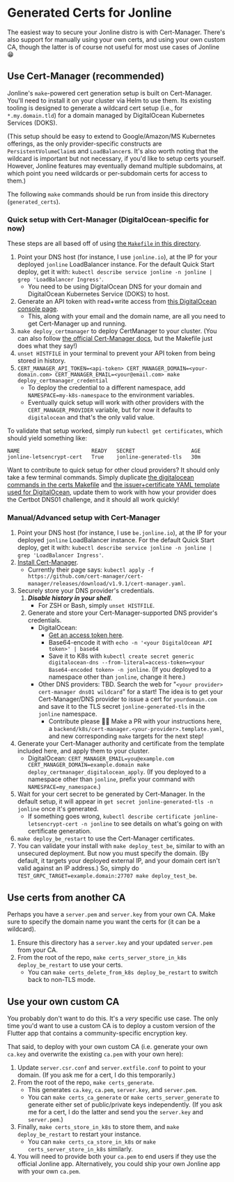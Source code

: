 # Generated Certs for Jonline
The easiest way to secure your Jonline distro is with Cert-Manager. There's also support for manually using your own certs, and using your own custom CA, though the latter is of course not useful for most use cases of Jonline 😁

## Use Cert-Manager (recommended)
Jonline's `make`-powered cert generation setup is built on Cert-Manager. You'll need to install it on your cluster via Helm to use them. Its existing tooling is designed to generate a wildcard cert setup (i.e., for `*.my.domain.tld`) for a domain managed by DigitalOcean Kubernetes Services (DOKS). 

(This setup should be easy to extend to Google/Amazon/MS Kubernetes offerings, as the only provider-specific constructs are `PersistentVolumeClaim`s and `LoadBalancer`s. It's also worth noting that the wildcard is important but not necessary, if you'd like to setup certs yourself. However, Jonline features may eventually demand multiple subdomains, at which point you need wildcards or per-subdomain certs for access to them.)

The following `make` commands should be run from inside this directory (`generated_certs`).

### Quick setup with Cert-Manager (DigitalOcean-specific for now)
These steps are all based off of using [the `Makefile` in this directory](https://github.com/JonLatane/jonline/blob/main/generated_certs/Makefile).
1. Point your DNS host (for instance, I use `jonline.io`), at the IP for your deployed `jonline` LoadBalancer instance. For the default Quick Start deploy, get it with: `kubectl describe service jonline -n jonline | grep 'LoadBalancer Ingress'`.
    * You need to be using DigitalOcean DNS for your domain and DigitalOcean Kubernetes Service (DOKS) to host.
2. Generate an API token with read+write access from [this DigitalOcean console page](https://cloud.digitalocean.com/account/api/tokens).
    * This, along with your email and the domain name, are all you need to get Cert-Manager up and running.
3. `make deploy_certmanager` to deploy CertManager to your cluster. (You can also follow [the official Cert-Manager docs](https://cert-manager.io/docs/installation/), but the Makefile just does what they say!)
4. `unset HISTFILE` in your terminal to prevent your API token from being stored in history.
5. `CERT_MANAGER_API_TOKEN=<api-token> CERT_MANAGER_DOMAIN=<your-domain.com> CERT_MANAGER_EMAIL=<your@email.com> make deploy_certmanager_credential`
    * To deploy the credential to a different namespace, add `NAMESPACE=my-k8s-namespace` to the environment variables.
    * Eventually quick setup will work with other providers with the `CERT_MANAGER_PROVIDER` variable, but for now it defaults to `digitalocean` and that's the only valid value.

To validate that setup worked, simply run `kubectl get certificates`, which should yield something like:

```
NAME                       READY   SECRET                  AGE
jonline-letsencrypt-cert   True    jonline-generated-tls   30m
```

Want to contribute to quick setup for other cloud providers? It should only take a few terminal commands. Simply duplicate [the digitalocean commands in the certs Makefile](https://github.com/JonLatane/jonline/blob/0626a204483a473dd30906815613dad3c3a6b224/generated_certs/Makefile#L32-L45) and [the issuer+certificate YAML template used for DigitalOcean](https://github.com/JonLatane/jonline/blob/main/generated_certs/k8s/cert-manager.digitalocean.template.yaml), update them to work with how your provider does the Certbot DNS01 challenge, and it should all work quickly!

### Manual/Advanced setup with Cert-Manager
1. Point your DNS host (for instance, I use `be.jonline.io`), at the IP for your deployed `jonline` LoadBalancer instance. For the default Quick Start deploy, get it with: `kubectl describe service jonline -n jonline | grep 'LoadBalancer Ingress'`.
2. [Install Cert-Manager](https://cert-manager.io/docs/installation/).
    * Currently their page says: `kubectl apply -f https://github.com/cert-manager/cert-manager/releases/download/v1.9.1/cert-manager.yaml`.
3. Securely store your DNS provider's credentials.
    1. ***Disable history in your shell***.
        * For ZSH or Bash, simply `unset HISTFILE`.
    2. Generate and store your Cert-Manager-supported DNS provider's credentials.
        * DigitalOcean:
            * [Get an access token here](https://cloud.digitalocean.com/account/api/tokens).
            * Base64-encode it with `echo -n '<your DigitalOcean API token>' | base64`
            * Save it to K8s with `kubectl create secret generic digitalocean-dns --from-literal=access-token=<your Base64-encoded token> -n jonline`. (If you deployed to a namespace other than `jonline`, change it here.)
        * Other DNS providers: TBD. Search the web for "`<your provider> cert-manager dns01 wildcard`" for a start! The idea is to get your Cert-Manager/DNS provider to issue a cert for `yourdomain.com` and save it to the TLS secret `jonline-generated-tls` in the `jonline` namespace.
            * Contribute please 🙏🏻 Make a PR with your instructions here, a `backend/k8s/cert-manager.<your-provider>.template.yaml`, and new corresponding `make` targets for the next step!
4. Generate your Cert-Manager authority and certificate from the template included here, and apply them to your cluster.
    * DigitalOcean: `CERT_MANAGER_EMAIL=you@example.com CERT_MANAGER_DOMAIN=example.domain make deploy_certmanager_digitalocean_apply`. (If you deployed to a namespace other than `jonline`, prefix your command with `NAMESPACE=my_namespace`.)
5. Wait for your cert secret to be generated by Cert-Manager. In the default setup, it will appear in `get secret jonline-generated-tls -n jonline` once it's generated.
    * If something goes wrong, `kubectl describe certificate jonline-letsencrypt-cert -n jonline` to see details on what's going on with certificate generation.
6. `make deploy_be_restart` to use the Cert-Manager certificates.
7. You can validate your install with `make deploy_test_be`, similar to with an unsecured deployment. But now you must specify the domain. (By default, it targets your deployed external IP, and your domain cert isn't valid against an IP address.) So, simply do `TEST_GRPC_TARGET=example.domain:27707 make deploy_test_be`.

## Use certs from another CA
Perhaps you have a `server.pem` and `server.key` from your own CA. Make sure to specify the domain name you want the certs for (it can be a wildcard).

1. Ensure this directory has a `server.key` and your updated `server.pem` from your CA.
2. From the root of the repo, `make certs_server_store_in_k8s deploy_be_restart` to use your certs.
    * You can `make certs_delete_from_k8s deploy_be_restart` to switch back to non-TLS mode.

## Use your own custom CA
You probably don't want to do this. It's a *very* specific use case. The only time you'd want to use a custom CA is to deploy a custom version of the Flutter app that contains a community-specific encryption key. 

That said, to deploy with your own custom CA (i.e. generate your own `ca.key` and overwrite the existing `ca.pem` with your own here):

1. Update `server.csr.conf` and `server.extfile.conf` to point to your domain. (If you ask me for a cert, I do this temporarily.)
2. From the root of the repo, `make certs_generate`.
    * This generates `ca.key`, `ca.pem`, `server.key`, and `server.pem`.
    * You can `make certs_ca_generate` or `make certs_server_generate` to generate either set of public/private keys independently. (If you ask me for a cert, I do the latter and send you the `server.key` and `server.pem`.)
3. Finally, `make certs_store_in_k8s` to store them, and `make deploy_be_restart` to restart your instance.
    * You can `make certs_ca_store_in_k8s` or `make certs_server_store_in_k8s` similarly.
4. You will need to provide both your `ca.pem` to end users if they use the official Jonline app. Alternatively, you could ship your own Jonline app with your own `ca.pem`.